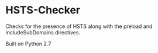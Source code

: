 # HSTS-Checker
Checks for the presence of HSTS along with the preload and includeSubDomains directives.

Built on Python 2.7
